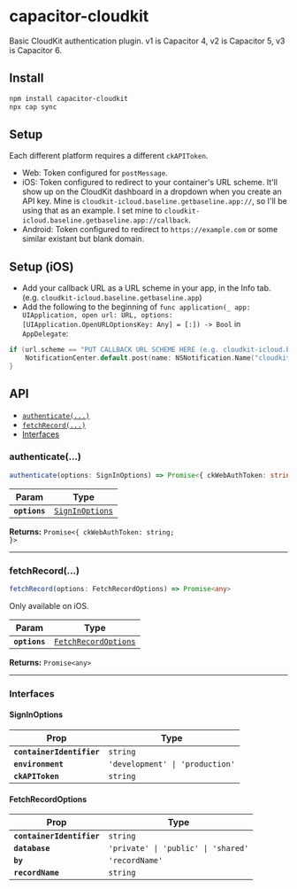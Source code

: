 # capacitor-cloudkit

Basic CloudKit authentication plugin. v1 is Capacitor 4, v2 is Capacitor 5, v3 is Capacitor 6.

## Install

```bash
npm install capacitor-cloudkit
npx cap sync
```

## Setup

Each different platform requires a different `ckAPIToken`.
- Web: Token configured for `postMessage`.
- iOS: Token configured to redirect to your container's URL scheme. It'll show up on the CloudKit dashboard in a dropdown when you create an API key. Mine is `cloudkit-icloud.baseline.getbaseline.app://`, so I'll be using that as an example. I set mine to `cloudkit-icloud.baseline.getbaseline.app://callback`.
- Android: Token configured to redirect to `https://example.com` or some similar existant but blank domain.

## Setup (iOS)

- Add your callback URL as a URL scheme in your app, in the Info tab. (e.g. `cloudkit-icloud.baseline.getbaseline.app`)
- Add the following to the beginning of `func application(_ app: UIApplication, open url: URL, options: [UIApplication.OpenURLOptionsKey: Any] = [:]) -> Bool` in `AppDelegate`:

```swift
if (url.scheme == "PUT CALLBACK URL SCHEME HERE (e.g. cloudkit-icloud.baseline.getbaseline.app)") {
    NotificationCenter.default.post(name: NSNotification.Name("cloudkitLogin"), object: url);
}
```

## API

<docgen-index>

* [`authenticate(...)`](#authenticate)
* [`fetchRecord(...)`](#fetchrecord)
* [Interfaces](#interfaces)

</docgen-index>

<docgen-api>
<!--Update the source file JSDoc comments and rerun docgen to update the docs below-->

### authenticate(...)

```typescript
authenticate(options: SignInOptions) => Promise<{ ckWebAuthToken: string; }>
```

| Param         | Type                                                    |
| ------------- | ------------------------------------------------------- |
| **`options`** | <code><a href="#signinoptions">SignInOptions</a></code> |

**Returns:** <code>Promise&lt;{ ckWebAuthToken: string; }&gt;</code>

--------------------


### fetchRecord(...)

```typescript
fetchRecord(options: FetchRecordOptions) => Promise<any>
```

Only available on iOS.

| Param         | Type                                                              |
| ------------- | ----------------------------------------------------------------- |
| **`options`** | <code><a href="#fetchrecordoptions">FetchRecordOptions</a></code> |

**Returns:** <code>Promise&lt;any&gt;</code>

--------------------


### Interfaces


#### SignInOptions

| Prop                      | Type                                       |
| ------------------------- | ------------------------------------------ |
| **`containerIdentifier`** | <code>string</code>                        |
| **`environment`**         | <code>'development' \| 'production'</code> |
| **`ckAPIToken`**          | <code>string</code>                        |


#### FetchRecordOptions

| Prop                      | Type                                           |
| ------------------------- | ---------------------------------------------- |
| **`containerIdentifier`** | <code>string</code>                            |
| **`database`**            | <code>'private' \| 'public' \| 'shared'</code> |
| **`by`**                  | <code>'recordName'</code>                      |
| **`recordName`**          | <code>string</code>                            |

</docgen-api>
